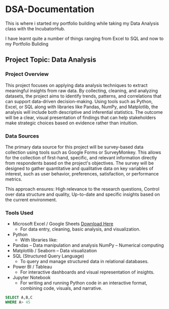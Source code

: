 # DSA-Documentation
This is where i started my portfolio building while taking my Data Analysis class with the IncubatorHub.

I have learnt quite a number of things ranging from Excel to SQL and now to my Portfolio Buliding

## Project Topic: Data Analysis

### Project Overview
This project focuses on applying data analysis techniques to extract meaningful insights from raw data. By collecting, cleaning, and analyzing datasets, the project aims to identify trends, patterns, and correlations that can support data-driven decision-making. Using tools such as Python, Excel, or SQL along with libraries like Pandas, NumPy, and Matplotlib, the analysis will include both descriptive and inferential statistics. The outcome will be a clear, visual presentation of findings that can help stakeholders make strategic choices based on evidence rather than intuition.

### Data Sources
The primary data source for this project will be survey-based data collection using tools such as Google Forms or SurveyMonkey. This allows for the collection of first-hand, specific, and relevant information directly from respondents based on the project's objectives. The survey will be designed to gather quantitative and qualitative data on key variables of interest, such as user behavior, preferences, satisfaction, or performance metrics.

This approach ensures: High relevance to the research questions, Control over data structure and quality, Up-to-date and specific insights based on the current environment.

### Tools Used
- Microsoft Excel / Google Sheets [Download Here](https://www.microsoft.com)
   - For data entry, cleaning, basic analysis, and visualization.
- Python
   - With libraries like:
- Pandas – Data manipulation and analysis
NumPy – Numerical computing
- Matplotlib / Seaborn
    – Data visualization
- SQL (Structured Query Language)
    - To query and manage structured data in relational databases.
- Power BI / Tableau
   - For interactive dashboards and visual representation of insights.
- Jupyter Notebook
   - For writing and running Python code in an interactive format, combining code, visuals, and narrative.

``` SQL
SELECT A,B,C
WHERE A> 45
```




